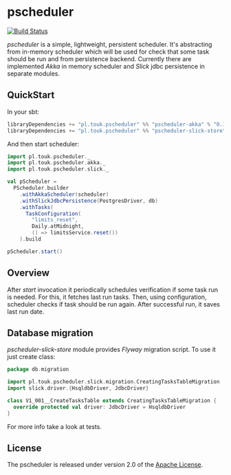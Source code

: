 # pscheduler

[![Build Status](https://travis-ci.org/TouK/pscheduler.svg)](https://travis-ci.org/TouK/pscheduler)

*pscheduler* is a simple, lightweight, persistent scheduler. It's abstracting from in-memory scheduler which will be used for check that some task should be run and from persistence backend.
Currently there are implemented *Akka* in memory scheduler and *Slick* jdbc persistence in separate modules.

## QuickStart

In your sbt:

```sbt
libraryDependencies += "pl.touk.pscheduler" %% "pscheduler-akka" % "0.1.0"
libraryDependencies += "pl.touk.pscheduler" %% "pscheduler-slick-store" % "0.1.0"
```

And then start scheduler:

```scala
import pl.touk.pscheduler._
import pl.touk.pscheduler.akka._
import pl.touk.pscheduler.slick._

val pScheduler =
  PScheduler.builder
    .withAkkaScheduler(scheduler)
    .withSlickJdbcPersistence(PostgresDriver, db)
    .withTasks(
      TaskConfiguration(
        "limits_reset",
        Daily.atMidnight,
        () => limitsService.reset())
    ).build

pScheduler.start()
```

## Overview

After *start* invocation it periodically schedules verification if some task run is needed. For this, it fetches last run tasks.
Then, using configuration, scheduler checks if task should be run again. After successful run, it saves last run date.

## Database migration

*pscheduler-slick-store* module provides *Flyway* migration script. To use it just create class:
 
 ```scala
 package db.migration
 
 import pl.touk.pscheduler.slick.migration.CreatingTasksTableMigration
 import slick.driver.{HsqldbDriver, JdbcDriver}
 
 class V1_001__CreateTasksTable extends CreatingTasksTableMigration {
   override protected val driver: JdbcDriver = HsqldbDriver
 }
 ```

For more info take a look at tests.

## License

The pscheduler is released under version 2.0 of the [Apache License](http://www.apache.org/licenses/LICENSE-2.0).